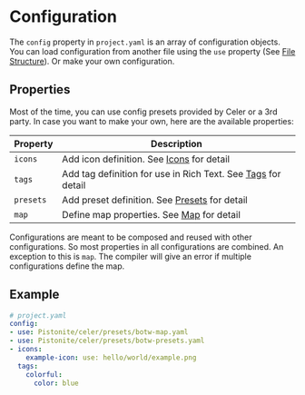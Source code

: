 # Configuration
The `config` property in `project.yaml` is an array of configuration objects.
You can load configuration from another file using the `use` property (See [File Structure](./file-structure.md)).
Or make your own configuration.

## Properties
Most of the time, you can use config presets provided by Celer or a 3rd party.
In case you want to make your own, here are the available properties:

|Property|Description|
|-|-|
|`icons`|Add icon definition. See [Icons](./config/icons.md) for detail|
|`tags`|Add tag definition for use in Rich Text. See [Tags](./config/tags.md) for detail|
|`presets`|Add preset definition. See [Presets](./config/presets.md) for detail|
|`map`|Define map properties. See [Map](./config/map.md) for detail|

Configurations are meant to be composed and reused with other configurations.
So most properties in all configurations are combined. An exception to this is `map`.
The compiler will give an error if multiple configurations define the map.

## Example
```yaml
# project.yaml
config:
- use: Pistonite/celer/presets/botw-map.yaml
- use: Pistonite/celer/presets/botw-presets.yaml
- icons:
    example-icon: use: hello/world/example.png
  tags:
    colorful:
      color: blue
```

